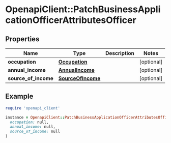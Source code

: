 # OpenapiClient::PatchBusinessApplicationOfficerAttributesOfficer

## Properties

| Name | Type | Description | Notes |
| ---- | ---- | ----------- | ----- |
| **occupation** | [**Occupation**](Occupation.md) |  | [optional] |
| **annual_income** | [**AnnualIncome**](AnnualIncome.md) |  | [optional] |
| **source_of_income** | [**SourceOfIncome**](SourceOfIncome.md) |  | [optional] |

## Example

```ruby
require 'openapi_client'

instance = OpenapiClient::PatchBusinessApplicationOfficerAttributesOfficer.new(
  occupation: null,
  annual_income: null,
  source_of_income: null
)
```

